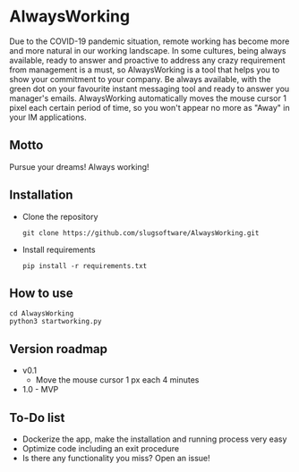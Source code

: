 # AlwaysWorking

Due to the COVID-19 pandemic situation, remote working has become more and more natural in our working landscape. In some cultures, being always available, ready to answer and proactive to address any crazy requirement from management is a must, so AlwaysWorking is a tool that helps you to show your commitment to your company. Be always available, with the green dot on your favourite instant messaging tool and ready to answer you manager's emails.
AlwaysWorking automatically moves the mouse cursor 1 pixel each certain period of time, so you won't appear no more as "Away" in your IM applications.

## Motto
Pursue your dreams! Always working!

## Installation
- Clone the repository
	```
	git clone https://github.com/slugsoftware/AlwaysWorking.git
	```
- Install requirements
	```
	pip install -r requirements.txt
	```

## How to use
```
cd AlwaysWorking
python3 startworking.py
```

## Version roadmap
- v0.1
	- Move the mouse cursor 1 px each 4 minutes
- 1.0 - MVP

## To-Do list
- Dockerize the app, make the installation and running process very easy
- Optimize code including an exit procedure
- Is there any functionality you miss? Open an issue!
